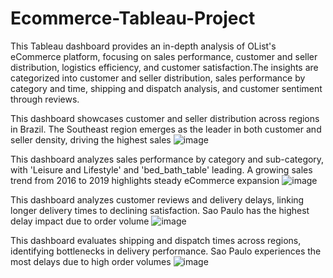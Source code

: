 # Ecommerce-Tableau-Project
This Tableau dashboard provides an in-depth analysis of OList's eCommerce platform, focusing on sales performance, customer and seller distribution, logistics efficiency, and customer satisfaction.The insights are categorized into customer and seller distribution, sales performance by category and time, shipping and dispatch analysis, and customer sentiment through reviews.



This dashboard showcases customer and seller distribution across regions in Brazil. The Southeast region emerges as the leader in both customer and seller density, driving the highest sales
![image](https://github.com/user-attachments/assets/77f45b25-f8e0-4100-a0d4-5ddde964c149)


This dashboard analyzes sales performance by category and sub-category, with 'Leisure and Lifestyle' and 'bed_bath_table' leading. A growing sales trend from 2016 to 2019 highlights steady eCommerce expansion
![image](https://github.com/user-attachments/assets/5719c203-3232-4652-801b-269bb5a153b7)


This dashboard analyzes customer reviews and delivery delays, linking longer delivery times to declining satisfaction. Sao Paulo has the highest delay impact due to order volume
![image](https://github.com/user-attachments/assets/c5d94f61-14f0-4195-a383-c909678fe12f)

This dashboard evaluates shipping and dispatch times across regions, identifying bottlenecks in delivery performance. Sao Paulo experiences the most delays due to high order volumes
![image](https://github.com/user-attachments/assets/8209eacd-c3e4-47fa-ac5f-bfcca29d1e94)
